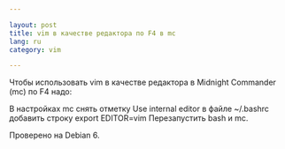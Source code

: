 ```yaml
---

layout: post  
title: vim в качестве редактора по F4 в mc  
lang: ru  
category: vim

---
```


Чтобы использовать vim в качестве редактора в Midnight Commander (mc) по F4 надо:

В настройках mc снять отметку Use internal editor
в файле ~/.bashrc добавить строку
export EDITOR=vim
Перезапустить bash и mc.

Проверено на Debian 6.
